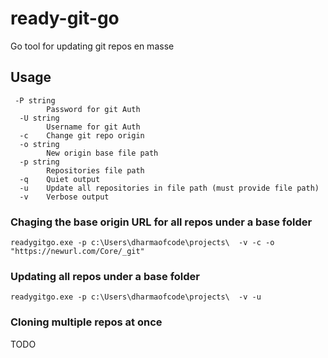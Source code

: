 # ready-git-go
Go tool for updating git repos en masse

## Usage

```
 -P string
        Password for git Auth
  -U string
        Username for git Auth
  -c    Change git repo origin
  -o string
        New origin base file path
  -p string
        Repositories file path
  -q    Quiet output
  -u    Update all repositories in file path (must provide file path)
  -v    Verbose output
  ```

### Chaging the base origin URL for all repos under a base folder

```readygitgo.exe -p c:\Users\dharmaofcode\projects\  -v -c -o "https://newurl.com/Core/_git"```

### Updating all repos under a base folder

```readygitgo.exe -p c:\Users\dharmaofcode\projects\  -v -u```

### Cloning multiple repos at once
TODO
